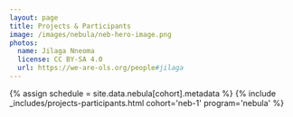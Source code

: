 ```yaml
---
layout: page
title: Projects & Participants
image: /images/nebula/neb-hero-image.png
photos:
  name: Jilaga Nneoma
  license: CC BY-SA 4.0
  url: https://we-are-ols.org/people#jilaga
---
```


{% assign schedule = site.data.nebula[cohort].metadata %}
{% include _includes/projects-participants.html cohort='neb-1' program='nebula' %}